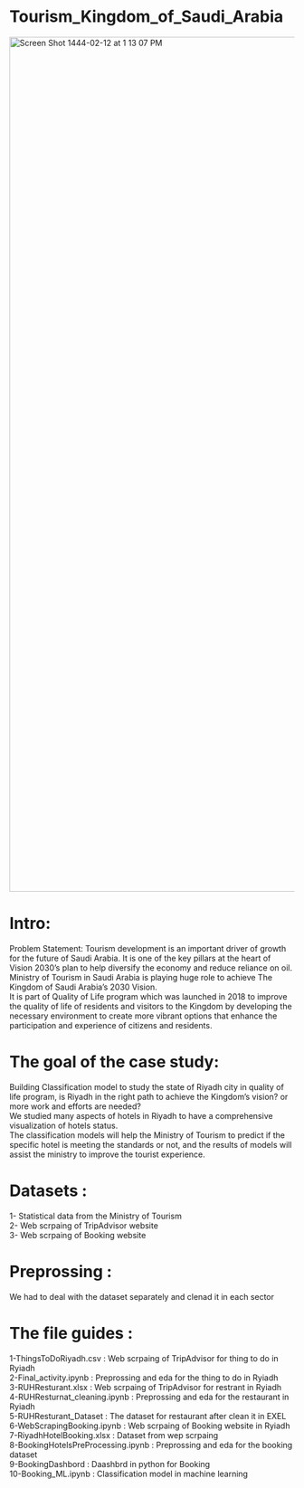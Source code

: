 # Tourism_Kingdom_of_Saudi_Arabia
<img width="1512" alt="Screen Shot 1444-02-12 at 1 13 07 PM" src="https://user-images.githubusercontent.com/94755943/189503586-5d19cc99-a07d-4528-8aef-5b9ac904a7d4.png">


# Intro:
Problem Statement: Tourism development is an important driver of growth for the future of Saudi Arabia. It is one of the key pillars at the heart of Vision 2030’s plan to help diversify the economy and reduce reliance on oil. Ministry of Tourism in Saudi Arabia is playing huge role to achieve The Kingdom of Saudi Arabia’s 2030 Vision.<br />
It is part of Quality of Life program which was launched in 2018 to improve the quality of life of residents and visitors to the Kingdom by developing the necessary environment to create more vibrant options that enhance the participation and experience of citizens and residents.


# The goal of the case study:
Building Classification model to study the state of Riyadh city in quality of life program, is Riyadh in the right path to achieve the Kingdom’s vision? or more work and efforts are needed?<br />
We studied many aspects of hotels in Riyadh to have a comprehensive visualization of hotels status. <br /> The classification models will help the Ministry of Tourism to predict if the specific hotel is meeting the standards or not, and the results of models will assist the ministry to improve the tourist experience.


# Datasets :

1- Statistical data from the Ministry of Tourism <br />
2- Web scrpaing of TripAdvisor website <br />
3- Web scrpaing of Booking website

# Preprossing :
We had to deal with the dataset separately and clenad it in each sector 

# The file guides :
1-ThingsToDoRiyadh.csv : Web scrpaing of TripAdvisor for thing to do in Ryiadh <br />
2-Final_activity.ipynb : Preprossing and eda for the thing to do in Ryiadh <br />
3-RUHResturant.xlsx :  Web scrpaing of TripAdvisor for restrant in Ryiadh <br />
4-RUHResturnat_cleaning.ipynb : Preprossing and eda for the restaurant in Ryiadh <br />
5-RUHResturant_Dataset : The dataset for restaurant after clean it in EXEL <br />
6-WebScrapingBooking.ipynb : Web scrpaing of Booking website in Ryiadh <br /> 
7-RiyadhHotelBooking.xlsx : Dataset from wep scrpaing <br />
8-BookingHotelsPreProcessing.ipynb :  Preprossing and eda for the booking dataset <br />
9-BookingDashbord : Daashbrd in python for Booking  <br />
10-Booking_ML.ipynb : Classification model in machine learning <br />

